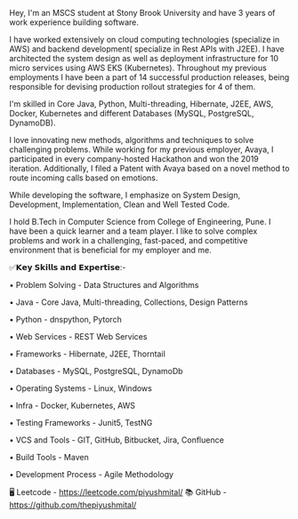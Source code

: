 Hey, I'm an MSCS student at Stony Brook University and have 3 years of work experience building software. 

I have worked extensively on cloud computing technologies (specialize in AWS) and backend development( specialize in Rest APIs with J2EE). I have architected the system design as well as deployment infrastructure for 10 micro services using AWS EKS (Kubernetes). Throughout my previous employments I have been a part of 14 successful production releases, being responsible for devising production rollout strategies for 4 of them.

I'm skilled in Core Java, Python, Multi-threading, Hibernate, J2EE, AWS, Docker, Kubernetes and different Databases (MySQL, PostgreSQL, DynamoDB). 

I love innovating new methods, algorithms and techniques to solve challenging problems. While working for my previous employer, Avaya, I participated in every company-hosted Hackathon and won the 2019 iteration. Additionally, I filed a Patent with Avaya based on a novel method to route incoming calls based on emotions.

While developing the software, I emphasize on System Design, Development, Implementation, Clean and Well Tested Code.

I hold B.Tech in Computer Science from College of Engineering, Pune. 
I have been a quick learner and a team player. I like to solve complex problems and work in a challenging, fast-paced, and competitive environment that is beneficial for my employer and me. 

✅𝗞𝗲𝘆 𝗦𝗸𝗶𝗹𝗹𝘀 𝗮𝗻𝗱 𝗘𝘅𝗽𝗲𝗿𝘁𝗶𝘀𝗲:-

• Problem Solving - Data Structures and Algorithms

• Java - Core Java, Multi-threading, Collections, Design Patterns

• Python -  dnspython, Pytorch

• Web Services - REST Web Services

• Frameworks - Hibernate, J2EE, Thorntail

• Databases - MySQL, PostgreSQL, DynamoDb

• Operating Systems - Linux, Windows

• Infra - Docker, Kubernetes, AWS

• Testing Frameworks - Junit5, TestNG

• VCS and Tools - GIT, GitHub, Bitbucket, Jira, Confluence

• Build Tools - Maven

• Development Process - Agile Methodology

🖥️ Leetcode - https://leetcode.com/piyushmital/
📚 GitHub - https://github.com/thepiyushmital/


<!---
thepiyushmital/thepiyushmital is a ✨ special ✨ repository because its `README.md` (this file) appears on your GitHub profile.
You can click the Preview link to take a look at your changes.
--->
